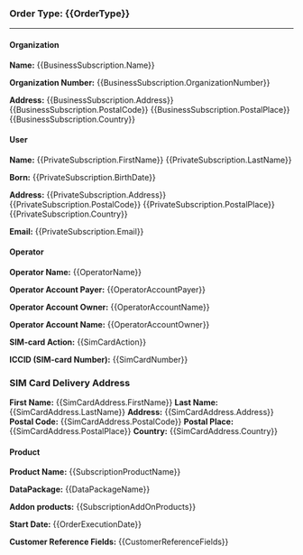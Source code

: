 ### Order Type: {{OrderType}}
---

#### Organization
**Name:** {{BusinessSubscription.Name}}

**Organization Number:** {{BusinessSubscription.OrganizationNumber}}

**Address:**
{{BusinessSubscription.Address}}
{{BusinessSubscription.PostalCode}} {{BusinessSubscription.PostalPlace}}
{{BusinessSubscription.Country}}

#### User
**Name:** {{PrivateSubscription.FirstName}} {{PrivateSubscription.LastName}}

**Born:** {{PrivateSubscription.BirthDate}}

**Address:**
{{PrivateSubscription.Address}}
{{PrivateSubscription.PostalCode}} {{PrivateSubscription.PostalPlace}}
{{PrivateSubscription.Country}}

**Email:** {{PrivateSubscription.Email}}

#### Operator
**Operator Name:** {{OperatorName}}

**Operator Account Payer:** {{OperatorAccountPayer}}

**Operator Account Owner:** {{OperatorAccountName}}

**Operator Account Name:** {{OperatorAccountOwner}}

**SIM-card Action:** {{SimCardAction}}

**ICCID (SIM-card Number):** {{SimCardNumber}}

### SIM Card Delivery Address
**First Name:** {{SimCardAddress.FirstName}}
**Last Name:** {{SimCardAddress.LastName}}
**Address:** {{SimCardAddress.Address}}
**Postal Code:** {{SimCardAddress.PostalCode}}
**Postal Place:** {{SimCardAddress.PostalPlace}}
**Country:** {{SimCardAddress.Country}}

#### Product
**Product Name:** {{SubscriptionProductName}}

**DataPackage:** {{DataPackageName}}

**Addon products:** {{SubscriptionAddOnProducts}}

**Start Date:** {{OrderExecutionDate}}

**Customer Reference Fields:** {{CustomerReferenceFields}}